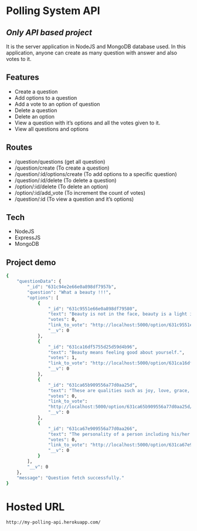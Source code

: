 # Polling System API

## _Only API based project_

It is the server application in NodeJS and MongoDB database used. In this application, anyone can create as many question with answer and also votes to it.

## Features
- Create a question
- Add options to a question
- Add a vote to an option of question
- Delete a question
- Delete an option
- View a question with it’s options and all the votes given to it.
- View all questions and options

## Routes
- /question/questions (get all question)
- /question/create (To create a question)
- /question/:id/options/create (To add options to a specific question)
- /question/:id/delete (To delete a question)
- /option/:id/delete (To delete an option)
- /option/:id/add_vote (To increment the count of votes)
- /question/:id (To view a question and it’s options)

## Tech
- NodeJS
- ExpressJS
- MongoDB

## Project demo
```sh
{
    "questionData": {
        "_id": "631c94e2e66e0a898df7957b",
        "question": "What a beauty !!!",
        "options": [
            {
                "_id": "631c9551e66e0a898df79580",
                "text": "Beauty is not in the face, beauty is a light in the heart.",
                "votes": 0,
                "link_to_vote": "http://localhost:5000/option/631c9551e66e0a898df79580/add_vote",
                "__v": 0
            },
            {
                "_id": "631ca16df5755d25d59d4b96",
                "text": "Beauty means feeling good about yourself.",
                "votes": 1,
                "link_to_vote": "http://localhost:5000/option/631ca16df5755d25d59d4b96/add_vote",
                "__v": 0
            },
            {
                "_id": "631ca65b909556a77d0aa25d",
                "text": "These are qualities such as joy, love, grace, gentleness, unselfishness.",
                "votes": 0,
                "link_to_vote":
                "http://localhost:5000/option/631ca65b909556a77d0aa25d/add_vote",
                "__v": 0
            },
            {
                "_id": "631ca67e909556a77d0aa266",
                "text": "The personality of a person including his/her mind and character.",
                "votes": 0,
                "link_to_vote": "http://localhost:5000/option/631ca67e909556a77d0aa266/add_vote",
                "__v": 0
            }
        ],
        "__v": 0
    },
    "message": "Question fetch successfully."
}
```

# Hosted URL
```sh
http://my-polling-api.herokuapp.com/
```


